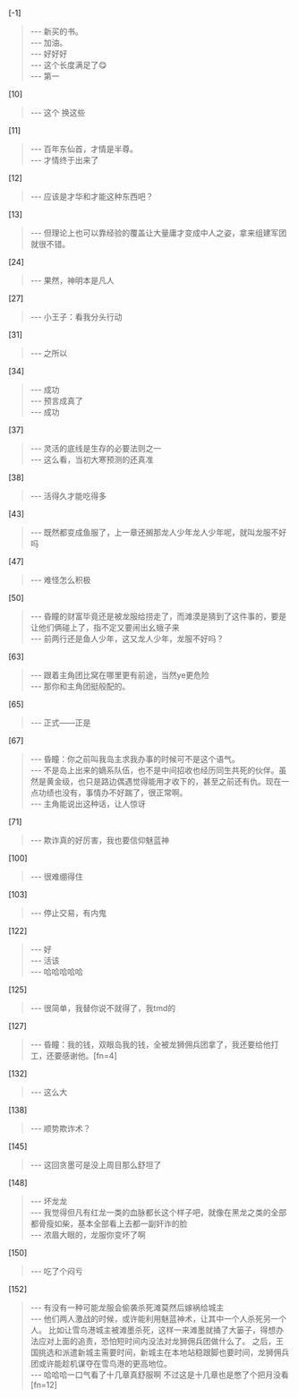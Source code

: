 
[-1] 
>--- 新买的书。<br>
>--- 加油。<br>
>--- 好好好<br>
>--- 这个长度满足了😋<br>
>--- 第一<br>

[10] 
>--- 这个
换这些<br>

[11] 
>--- 百年东仙首，才情是半尊。<br>
>--- 才情终于出来了<br>

[12] 
>--- 应该是才华和才能这种东西吧？<br>

[13] 
>--- 但理论上也可以靠经验的覆盖让大量庸才变成中人之姿，拿来组建军团就很不错。<br>

[24] 
>--- 果然，神明本是凡人<br>

[27] 
>--- 小王子：看我分头行动<br>

[31] 
>--- 之所以<br>

[34] 
>--- 成功<br>
>--- 预言成真了<br>
>--- 成功<br>

[37] 
>--- 灵活的底线是生存的必要法则之一<br>
>--- 这么看，当初大寒预测的还真准<br>

[38] 
>--- 活得久才能吃得多<br>

[43] 
>--- 既然都变成鱼服了，上一章还搁那龙人少年龙人少年呢，就叫龙服不好吗<br>

[47] 
>--- 难怪怎么积极<br>

[50] 
>--- 昏瞳的财富毕竟还是被龙服给捞走了，而滩漠是猜到了这件事的，要是让他们俩碰上了，指不定又要闹出幺蛾子来<br>
>--- 前两行还是鱼人少年，这又龙人少年，龙服不好吗？<br>

[63] 
>--- 跟着主角团比窝在哪里更有前途，当然ye更危险<br>
>--- 那你和主角团挺般配的。<br>

[65] 
>--- 正式——正是<br>

[67] 
>--- 昏瞳：你之前叫我岛主求我办事的时候可不是这个语气。<br>
>--- 不是岛上出来的嫡系队伍，也不是中间招收也经历同生共死的伙伴。虽然是黄金级，也只是路边偶遇觉得能用才收下的，甚至之前还有仇。现在一点功绩也没有，事情办不好踹了，很正常啊。<br>
>--- 主角能说出这种话，让人惊讶<br>

[71] 
>--- 欺诈真的好厉害，我也要信仰魅蓝神<br>

[100] 
>--- 很难绷得住<br>

[103] 
>--- 停止交易，有内鬼<br>

[122] 
>--- 好<br>
>--- 活该<br>
>--- 哈哈哈哈哈<br>

[125] 
>--- 很简单，我替你说不就得了，我tmd的<br>

[127] 
>--- 昏瞳：我的钱，双眼岛我的钱，全被龙狮佣兵团拿了，我还要给他打工，还要感谢他。[fn=4]<br>

[132] 
>--- 这么大<br>

[138] 
>--- 顺势欺诈术？<br>

[145] 
>--- 这回贪墨可是没上周目那么舒坦了<br>

[148] 
>--- 坏龙龙<br>
>--- 我觉得但凡有红龙一类的血脉都长这个样子吧，就像在黑龙之类的全部都骨瘦如柴，基本全部看上去都一副奸诈的脸<br>
>--- 浓眉大眼的，龙服你变坏了啊<br>

[150] 
>--- 吃了个闷亏<br>

[152] 
>--- 有没有一种可能龙服会偷袭杀死滩莫然后嫁祸给城主<br>
>--- 他们两人激战的时候，或许能利用魅蓝神术，让其中一个人杀死另一个人。
比如让雪鸟港城主被滩墨杀死，这样一来滩墨就捅了大篓子，得想办法应对上面的追责，恐怕短时间内没法对龙狮佣兵团做什么了。
之后，王国挑选和派遣新城主需要时间，新城主在本地站稳跟脚也要时间，龙狮佣兵团或许能趁机谋夺在雪鸟港的更高地位。<br>
>--- 哈哈哈一口气看了十几章真舒服啊 不过这是十几章也是憋了个把月没看[fn=12]<br>
